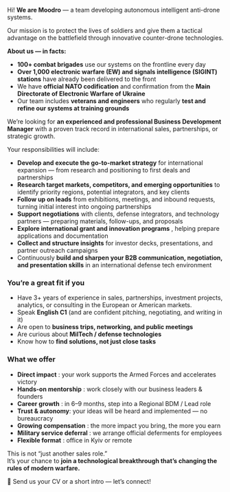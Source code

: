 Hi! **We are Moodro** — a team developing autonomous intelligent anti-drone
systems.

Our mission is to protect the lives of soldiers and give them a tactical
advantage on the battlefield through innovative counter-drone technologies.

**About us — in facts:**

  * **100+ combat brigades** use our systems on the frontline every day
  * **Over 1,000 electronic warfare (EW) and signals intelligence (SIGINT) stations** have already been delivered to the front
  * We have **official NATO codification** and confirmation from the **Main Directorate of Electronic Warfare of Ukraine**
  * Our team includes **veterans and engineers** who regularly **test and refine our systems at training grounds**

We’re looking for **an experienced and professional Business Development
Manager** with a proven track record in international sales, partnerships, or
strategic growth.

Your responsibilities will include:

  * **Develop and execute the go-to-market strategy** for international expansion — from research and positioning to first deals and partnerships
  * **Research target markets, competitors, and emerging opportunities** to identify priority regions, potential integrators, and key clients
  * **Follow up on leads** from exhibitions, meetings, and inbound requests, turning initial interest into ongoing partnerships
  * **Support negotiations** with clients, defense integrators, and technology partners — preparing materials, follow-ups, and proposals
  * **Explore international grant and innovation programs** , helping prepare applications and documentation
  * **Collect and structure insights** for investor decks, presentations, and partner outreach campaigns
  * Continuously **build and sharpen your B2B communication, negotiation, and presentation skills** in an international defense tech environment

### **You’re a great fit if you**

  * Have 3+ years of experience in sales, partnerships, investment projects, analytics, or consulting in the European or American markets.
  * Speak **English С1** (and are confident pitching, negotiating, and writing in it)
  * Are open to **business trips, networking, and public meetings**
  * Are curious about **MilTech / defense technologies**
  * Know how to **find solutions, not just close tasks**

### **What we offer**

  * **Direct impact** : your work supports the Armed Forces and accelerates victory
  * **Hands-on mentorship** : work closely with our business leaders & founders
  * **Career growth** : in 6–9 months, step into a Regional BDM / Lead role
  * **Trust & autonomy**: your ideas will be heard and implemented — no bureaucracy
  * **Growing compensation** : the more impact you bring, the more you earn
  * **Military service deferral** : we arrange official deferments for employees
  * **Flexible format** : office in Kyiv or remote

This is not “just another sales role.”  
It’s your chance to **join a technological breakthrough that’s changing the
rules of modern warfare.**

📩 Send us your CV or a short intro — let’s connect!